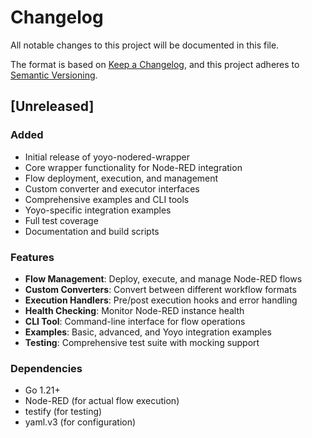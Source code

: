 # Changelog

All notable changes to this project will be documented in this file.

The format is based on [Keep a Changelog](https://keepachangelog.com/en/1.0.0/),
and this project adheres to [Semantic Versioning](https://semver.org/spec/v2.0.0.html).

## [Unreleased]

### Added
- Initial release of yoyo-nodered-wrapper
- Core wrapper functionality for Node-RED integration
- Flow deployment, execution, and management
- Custom converter and executor interfaces
- Comprehensive examples and CLI tools
- Yoyo-specific integration examples
- Full test coverage
- Documentation and build scripts

### Features
- **Flow Management**: Deploy, execute, and manage Node-RED flows
- **Custom Converters**: Convert between different workflow formats
- **Execution Handlers**: Pre/post execution hooks and error handling
- **Health Checking**: Monitor Node-RED instance health
- **CLI Tool**: Command-line interface for flow operations
- **Examples**: Basic, advanced, and Yoyo integration examples
- **Testing**: Comprehensive test suite with mocking support

### Dependencies
- Go 1.21+
- Node-RED (for actual flow execution)
- testify (for testing)
- yaml.v3 (for configuration)
